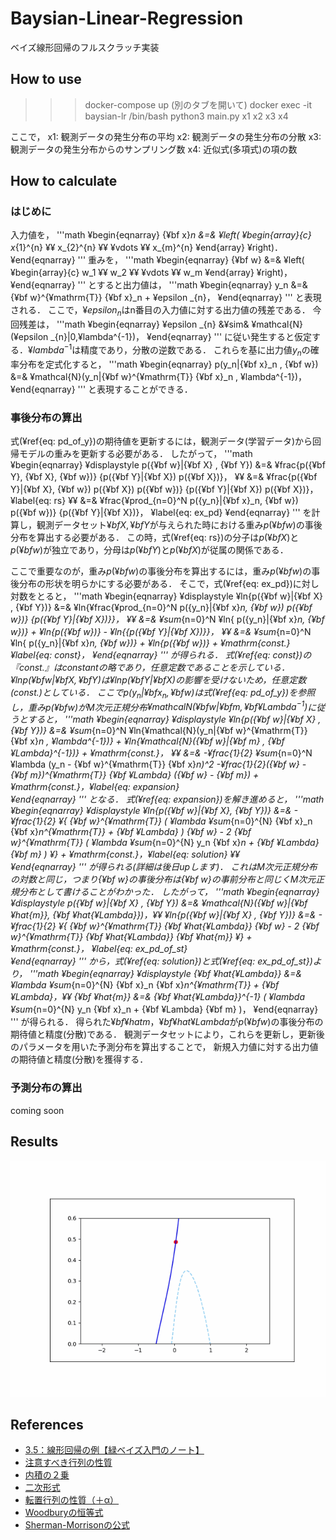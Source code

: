 # Baysian-Linear-Regression
ベイズ線形回帰のフルスクラッチ実装

## How to use
>>> docker-compose up
(別のタブを開いて)
>>> docker exec -it baysian-lr /bin/bash
>>> python3 main.py x1 x2 x3 x4

ここで，
x1: 観測データの発生分布の平均
x2: 観測データの発生分布の分散
x3: 観測データの発生分布からのサンプリング数
x4: 近似式(多項式)の項の数

## How to calculate
### はじめに
入力値を，
'''math
¥begin{eqnarray}
    {¥bf x}_n &=&
        ¥left(
            ¥begin{array}{c}
                x_{1}^{n} ¥¥
                x_{2}^{n} ¥¥
                ¥vdots ¥¥
                x_{m}^{n}
            ¥end{array}
        ¥right)．
¥end{eqnarray}
'''
重みを，
'''math
¥begin{eqnarray}
    {¥bf w} &=&
        ¥left(
            ¥begin{array}{c}
                w_1 ¥¥
                w_2 ¥¥
                ¥vdots ¥¥
                w_m
            ¥end{array}
        ¥right)，
¥end{eqnarray}
'''
とすると出力値は，
'''math
¥begin{eqnarray}
    y_n &=& {¥bf w}^{¥mathrm{T}} {¥bf x}_n + ¥epsilon _{n}，
¥end{eqnarray}
'''
と表現される．
ここで，$¥epsilon _{n}$はn番目の入力値に対する出力値の残差である．
今回残差は，
'''math
¥begin{eqnarray}
    ¥epsilon _{n} &¥sim& ¥mathcal{N}(¥epsilon _{n}|0,¥lambda^{-1})，
¥end{eqnarray}
'''
に従い発生すると仮定する．$¥lambda^{-1}$は精度であり，分散の逆数である．
これらを基に出力値$y_n$の確率分布を定式化すると，
'''math
¥begin{eqnarray}
    p(y_n|{¥bf x}_n , {¥bf w}) &=& ¥mathcal{N}(y_n|{¥bf w}^{¥mathrm{T}} {¥bf x}_n , ¥lambda^{-1})，
¥end{eqnarray}
'''
と表現することができる．

### 事後分布の算出
式(¥ref{eq: pd_of_y})の期待値を更新するには，観測データ(学習データ)から回帰モデルの重みを更新する必要がある．
したがって，
'''math
¥begin{eqnarray}
    ¥displaystyle 
    p({¥bf w}|{¥bf X} , {¥bf Y}) &=& ¥frac{p({¥bf Y}, {¥bf X}, {¥bf w})} {p({¥bf Y}|{¥bf X}) p({¥bf X})}，  ¥¥
                                 &=& ¥frac{p({¥bf Y}|{¥bf X}, {¥bf w}) p({¥bf X}) p({¥bf w})} {p({¥bf Y}|{¥bf X}) p({¥bf X})}，¥label{eq: rs} ¥¥
                                 &=& ¥frac{¥prod_{n=0}^N p({y_n}|{¥bf x}_n, {¥bf w}) p({¥bf w})} {p({¥bf Y}|{¥bf X})}， ¥label{eq: ex_pd}
¥end{eqnarray}
'''
を計算し，観測データセット${¥bf X}, {¥bf Y}$が与えられた時における重み$p({¥bf w})$の事後分布を算出する必要がある．
この時，式(¥ref{eq: rs})の分子は$p({¥bf X})$と$p({¥bf w})$が独立であり，分母は$p({¥bf Y})$と$p({¥bf X})$が従属の関係である．

ここで重要なのが，重み$p({¥bf w})$の事後分布を算出するには，重み$p({¥bf w})$の事後分布の形状を明らかにする必要がある．
そこで，式(¥ref{eq: ex_pd})に対し対数をとると，
'''math
¥begin{eqnarray}
    ¥displaystyle 
    ¥ln{p({¥bf w}|{¥bf X} , {¥bf Y})} &=& ¥ln{¥frac{¥prod_{n=0}^N p({y_n}|{¥bf x}_n, {¥bf w}) p({¥bf w})} {p({¥bf Y}|{¥bf X})}}，  ¥¥
                                      &=& ¥sum_{n=0}^N ¥ln{ p({y_n}|{¥bf x}_n, {¥bf w})} + ¥ln{p({¥bf w})} - ¥ln{{p({¥bf Y}|{¥bf X})}}， ¥¥
                                      &=& ¥sum_{n=0}^N ¥ln{ p({y_n}|{¥bf x}_n, {¥bf w})} + ¥ln{p({¥bf w})} + ¥mathrm{const.} ¥label{eq: const}，
¥end{eqnarray}
'''
が得られる．
式(¥ref{eq: const})の『const.』はconstantの略であり，任意定数であることを示している．
$¥ln{p({¥bf w}|{¥bf X} , {¥bf Y})}$は$¥ln{{p({¥bf Y}|{¥bf X})}}$の影響を受けないため，任意定数(const.)としている．
ここで$p({y_n}|{¥bf x}_n, {¥bf w})$は式(¥ref{eq: pd_of_y})を参照し，重み$p({¥bf w})$がM次元正規分布$¥mathcal{N}({¥bf w}|{¥bf m} , {¥bf ¥Lambda}^{-1})$に従うとすると，
'''math
¥begin{eqnarray}
    ¥displaystyle 
    ¥ln{p({¥bf w}|{¥bf X} , {¥bf Y})} &=& ¥sum_{n=0}^N ¥ln{¥mathcal{N}(y_n|{¥bf w}^{¥mathrm{T}} {¥bf x}_n , ¥lambda^{-1})} + ¥ln{¥mathcal{N}({¥bf w}|{¥bf m} , {¥bf ¥Lambda}^{-1})} + ¥mathrm{const.}，  ¥¥
                                      &=& -¥frac{1}{2} ¥sum_{n=0}^N ¥lambda (y_n - {¥bf w}^{¥mathrm{T}} {¥bf x}_n)^2 -¥frac{1}{2}({¥bf w} - {¥bf m})^{¥mathrm{T}} {¥bf ¥Lambda} ({¥bf w} - {¥bf m}) + ¥mathrm{const.}，¥label{eq: expansion}                                                 
¥end{eqnarray}
'''
となる．
式(¥ref{eq: expansion})を解き進めると，
'''math
¥begin{eqnarray}
    ¥displaystyle 
    ¥ln{p({¥bf w}|{¥bf X}, {¥bf Y})} &=& - ¥frac{1}{2} ¥{ {¥bf w}^{¥mathrm{T}} ( ¥lambda ¥sum_{n=0}^{N} {¥bf x}_n {¥bf x}_n^{¥mathrm{T}} + {¥bf ¥Lambda} ) {¥bf w}
                                         - 2 {¥bf w}^{¥mathrm{T}} ( ¥lambda ¥sum_{n=0}^{N} y_n {¥bf x}_n + {¥bf ¥Lambda} {¥bf m} ) ¥} + ¥mathrm{const.}，¥label{eq: solution}  ¥¥                                            
¥end{eqnarray}
'''
が得られる(詳細は後日upします)．
これはM次元正規分布の対数と同じ，つまり{¥bf w}の事後分布は{¥bf w}の事前分布と同じくM次元正規分布として書けることがわかった．
したがって，
'''math
¥begin{eqnarray}
    ¥displaystyle 
    p({¥bf w}|{¥bf X} , {¥bf Y}) &=& ¥mathcal{N}({¥bf w}|{¥bf ¥hat{m}}, {¥bf ¥hat{¥Lambda}})，¥¥
    ¥ln{p({¥bf w}|{¥bf X} , {¥bf Y})} &=&  - ¥frac{1}{2} ¥{ {¥bf w}^{¥mathrm{T}} {¥bf ¥hat{¥Lambda}} {¥bf w} - 2 {¥bf w}^{¥mathrm{T}} {¥bf ¥hat{¥Lambda}} {¥bf ¥hat{m}} ¥} + ¥mathrm{const.}， ¥label{eq: ex_pd_of_st}                                                
¥end{eqnarray}
'''
から，式(¥ref{eq: solution})と式(¥ref{eq: ex_pd_of_st})より，
'''math
¥begin{eqnarray}
    ¥displaystyle 
    {¥bf ¥hat{¥Lambda}} &=& ¥lambda ¥sum_{n=0}^{N} {¥bf x}_n {¥bf x}_n^{¥mathrm{T}} + {¥bf ¥Lambda}，¥¥
    {¥bf ¥hat{m}} &=& {¥bf ¥hat{¥Lambda}}^{-1} ( ¥lambda ¥sum_{n=0}^{N} y_n {¥bf x}_n + {¥bf ¥Lambda} {¥bf m} )，
¥end{eqnarray}
'''
が得られる．
得られた${¥bf ¥hat{m}}$，${¥bf ¥hat{¥Lambda}}$が$p({¥bf w})$の事後分布の期待値と精度(分散)である．
観測データセットにより，これらを更新し，更新後のパラメータを用いた予測分布を算出することで，
新規入力値に対する出力値の期待値と精度(分散)を獲得する．

### 予測分布の算出
coming soon

## Results
![result](https://github.com/rrrrind/Baysian-Linear-Regression/blob/main/workspace/results/result.gif)

## References
- [3.5：線形回帰の例【緑ベイズ入門のノート】](https://www.anarchive-beta.com/entry/2020/11/12/100521)
- [注意すべき行列の性質](https://oguemon.com/study/linear-algebra/matrix-notice/)
- [内積の２乗](https://ameblo.jp/accade/entry-11899474992.html)
- [二次形式](https://mathwords.net/vecmatseki)
- [転置行列の性質（＋α）](http://web.wakayama-u.ac.jp/~wuhy/am3.pdf)
- [Woodburyの恒等式](https://mathtrain.jp/woodbury)
- [Sherman-Morrisonの公式](http://ibisforest.org/index.php?Sherman-Morrison%E3%81%AE%E5%85%AC%E5%BC%8F)